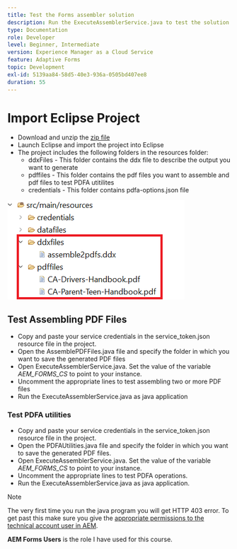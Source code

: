 ```yaml
---
title: Test the Forms assembler solution
description: Run the ExecuteAssemblerService.java to test the solution
type: Documentation
role: Developer
level: Beginner, Intermediate
version: Experience Manager as a Cloud Service
feature: Adaptive Forms
topic: Development
exl-id: 5139aa84-58d5-40e3-936a-0505bd407ee8
duration: 55
---
```

# Import Eclipse Project

* Download and unzip the [zip file](./assets/pdf-manipulation.zip)
* Launch Eclipse and import the project into Eclipse
* The project includes the following folders in the resources folder:
    * ddxFiles - This folder contains the ddx file to describe the output you want to generate
    * pdffiles - This folder contains the pdf files you want to assemble and pdf files to test PDFA utitilites
    * credentials - This folder contains pdfa-options.json file

![resources-file](./assets/resources.png)

## Test Assembling PDF Files

* Copy and paste your service credentials in the service_token.json resource file in the project. 
* Open the AssemblePDFFiles.java file and specify the folder in which you want to save the generated PDF files
* Open ExecuteAssemblerService.java. Set the value of the variable _AEM_FORMS_CS_ to point to your instance.
* Uncomment the appropriate lines to test assembling two or more PDF files
* Run the ExecuteAssemblerService.java as java application

### Test PDFA utilities

* Copy and paste your service credentials in the service_token.json resource file in the project. 
* Open the PDFAUtilities.java file and specify the folder in which you want to save the generated PDF files.
* Open ExecuteAssemblerService.java. Set the value of the variable _AEM_FORMS_CS_ to point to your instance.
* Uncomment the appropriate lines to test PDFA operations.
* Run the ExecuteAssemblerService.java as java application.



>[!NOTE]
> The very first time you run the java program you will get HTTP 403 error. To get past this make sure you give the [appropriate permissions to the technical account user in AEM](https://experienceleague.adobe.com/docs/experience-manager-learn/getting-started-with-aem-headless/authentication/service-credentials.html?lang=en#configure-access-in-aem).

**AEM Forms Users** is the role I have used for this course.
